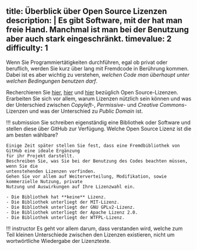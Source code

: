 title: Überblick über Open Source Lizenzen
description: |
  Es gibt Software, mit der hat man freie Hand. Manchmal ist man bei der Benutzung aber auch stark
  eingeschränkt. 
timevalue: 2
difficulty: 1
---
Wenn Sie Programmiertätigkeiten durchführen, egal ob privat oder beruflich, werden Sie kurz über
lang mit Fremdcode in Berührung kommen. 
Dabei ist es aber wichtig zu verstehen, _welchen Code man überhaupt unter welchen Bedingungen
benutzen darf_. 

Recherchieren Sie [hier](https://github.com/readme/guides/open-source-licensing),
[hier](https://opensource.org/licenses) und [hier](https://tldrlegal.com/) bezüglich Open
Source-Lizenzen. 
Erarbeiten Sie sich vor allem, warum Lizenzen nützlich sein können und was der Unterschied zwischen
_Copyleft_-, _Permissive_- und _Creative Commons_-Lizenzen und was der Unterschied zu _Public
Domain_ ist.

!!! submission
    Sie schreiben eigenständig eine Bibliothek oder Software und stellen diese über GitHub zur
    Verfügung. 
    Welche Open Source Lizenz ist die am besten wählbare?
    
    Einige Zeit später stellen Sie fest, dass eine Fremdbibliothek von GitHub eine ideale Ergänzung 
    für ihr Projekt darstellt.
    Beschreiben Sie, was Sie bei der Benutzung des Codes beachten müssen, wenn Sie die 
    untenstehenden Lizenzen vorfinden. 
    Gehen Sie vor allem auf Weiterverteilung, Modifikation, sowie kommerzielle Nutzung, private 
    Nutzung und Auswirkungen auf Ihre Lizenzwahl ein. 
    
    - Die Bibliothek hat **keine** Lizenz.
    - Die Bibliothek unterliegt der MIT-Lizenz.
    - Die Bibliothek unterliegt der GNU GPLv2-Lizenz.
    - Die Bibliothek unterliegt der Apache Lizenz 2.0.
    - Die Bibliothek unterliegt der WTFPL-Lizenz.

!!! instructor
    Es geht vor allem darum, dass verstanden wird, welche zum Teil kleinen Unterschiede zwischen den
    Lizenzen existieren, nicht um wortwörtliche Wiedergabe der Lizenztexte.